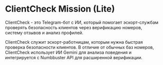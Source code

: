 # ClientCheck Mission (Lite)

ClientCheck - это Telegram-бот с ИИ, который помогает эскорт-службам проверять безопасность клиентов через верификацию номеров, систему отзывов и анализ профилей.

ClientCheck служит эскорт-работницам, которым нужна быстрая проверка безопасности клиентов. В отличие от обычных баз номеров, ClientCheck использует ИИ Gemini для анализа поведения и интегрируется с Numbbuster API для расширенной верификации.